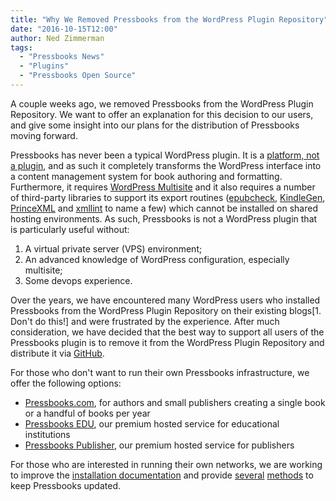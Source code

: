 ```yaml
---
title: "Why We Removed Pressbooks from the WordPress Plugin Repository"
date: "2016-10-15T12:00"
author: Ned Zimmerman
tags:
  - "Pressbooks News"
  - "Plugins"
  - "Pressbooks Open Source"
---
```


A couple weeks ago, we removed Pressbooks from the WordPress Plugin Repository. We want to
offer an explanation for this decision to our users, and give some insight into our plans
for the distribution of Pressbooks moving forward.

Pressbooks has never been a typical WordPress plugin. It is a
[platform, not a plugin](https://wordpress.org/support/topic/platform-not-plugin/), and as
such it completely transforms the WordPress interface into a content management system for
book authoring and formatting. Furthermore, it requires
[WordPress Multisite](https://codex.wordpress.org/Create_A_Network) and it also requires a
number of third-party libraries to support its export routines
([epubcheck](https://github.com/idpf/epubcheck),
[KindleGen](https://www.amazon.com/gp/feature.html?docId%3D1000765211),
[PrinceXML](http://www.princexml.com) and [xmllint](http://xmlsoft.org/xmllint.html) to
name a few) which cannot be installed on shared hosting environments. As such, Pressbooks
is not a WordPress plugin that is particularly useful without:

1. A virtual private server (VPS) environment;
2. An advanced knowledge of WordPress configuration, especially multisite;
3. Some devops experience.

Over the years, we have encountered many WordPress users who installed Pressbooks from the
WordPress Plugin Repository on their existing blogs[1. Don't do this!] and were frustrated
by the experience. After much consideration, we have decided that the best way to support
all users of the Pressbooks plugin is to remove it from the WordPress Plugin Repository
and distribute it via [GitHub](https://github.com/pressbooks/pressbooks/releases/).

For those who don't want to run their own Pressbooks infrastructure, we offer the
following options:

- [Pressbooks.com](https://pressbooks.com/), for authors and small publishers creating a
  single book or a handful of books per year
- [Pressbooks EDU](https://pressbooks.com/for-academia/), our premium hosted service for
  educational institutions
- [Pressbooks Publisher](https://pressbooks.com/for-publishers/), our premium hosted
  service for publishers

For those who are interested in running their own networks, we are working to improve the
[installation documentation](/installation/) and provide
[several](https://github.com/pressbooks/pressbooks/issues/502) [methods](https://github.com/pressbooks/pressbooks/issues/502) to
keep Pressbooks updated.
